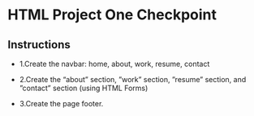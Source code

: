 # HTML Project One Checkpoint

## Instructions

- 1.Create the navbar: home, about, work, resume, contact

- 2.Create the “about” section, ”work” section, ”resume” section, and ”contact” section (using HTML Forms)

- 3.Create the page footer.
